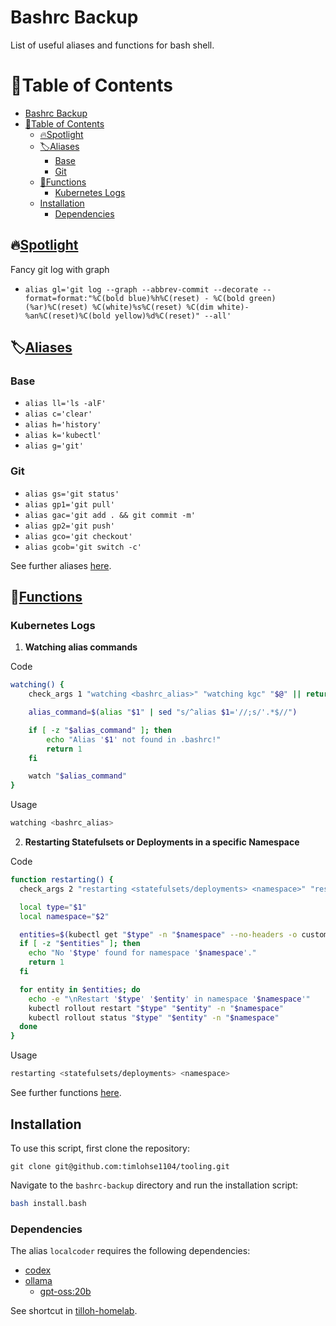 # Bashrc Backup

List of useful aliases and functions for bash shell.

# 📜Table of Contents

- [Bashrc Backup](#bashrc-backup)
- [📜Table of Contents](#table-of-contents)
  - [🔥Spotlight](#spotlight)
  - [🏷️Aliases](#️aliases)
    - [Base](#base)
    - [Git](#git)
  - [🔧Functions](#functions)
    - [Kubernetes Logs](#kubernetes-logs)
  - [Installation](#installation)
    - [Dependencies](#dependencies)

## 🔥[Spotlight](#spotlight)

Fancy git log with graph

- `alias gl='git log --graph --abbrev-commit --decorate --format=format:"%C(bold blue)%h%C(reset) - %C(bold green)(%ar)%C(reset) %C(white)%s%C(reset) %C(dim white)- %an%C(reset)%C(bold yellow)%d%C(reset)" --all'`

## 🏷️[Aliases](#aliases)

### Base

- `alias ll='ls -alF'`
- `alias c='clear'`
- `alias h='history'`
- `alias k='kubectl'`
- `alias g='git'`

### Git

- `alias gs='git status'`
- `alias gp1='git pull'`
- `alias gac='git add . && git commit -m'`
- `alias gp2='git push'`
- `alias gco='git checkout'`
- `alias gcob='git switch -c'`

See further aliases [here](./.bashrc-aliases).

## 🔧[Functions](#functions)

### Kubernetes Logs

1. **Watching alias commands**

Code

```bash
watching() {
    check_args 1 "watching <bashrc_alias>" "watching kgc" "$@" || return $?

    alias_command=$(alias "$1" | sed "s/^alias $1='//;s/'.*$//")

    if [ -z "$alias_command" ]; then
        echo "Alias '$1' not found in .bashrc!"
        return 1
    fi

    watch "$alias_command"
}
```

Usage

```bash
watching <bashrc_alias>
```

2. **Restarting Statefulsets or Deployments in a specific Namespace**

Code

```bash
function restarting() {
  check_args 2 "restarting <statefulsets/deployments> <namespace>" "restarting statefulset monitoring" "$@" || return $?

  local type="$1"
  local namespace="$2"

  entities=$(kubectl get "$type" -n "$namespace" --no-headers -o custom-columns=":metadata.name" | grep '^c4-.*-backend$')
  if [ -z "$entities" ]; then
    echo "No '$type' found for namespace '$namespace'."
    return 1
  fi

  for entity in $entities; do
    echo -e "\nRestart '$type' '$entity' in namespace '$namespace'"
    kubectl rollout restart "$type" "$entity" -n "$namespace"
    kubectl rollout status "$type" "$entity" -n "$namespace"
  done
}
```

Usage

```bash
restarting <statefulsets/deployments> <namespace>
```

See further functions [here](./.bashrc-functions).

## Installation

To use this script, first clone the repository:

```
git clone git@github.com:timlohse1104/tooling.git
```

Navigate to the `bashrc-backup` directory and run the installation script:

```bash
bash install.bash
```

### Dependencies

The alias `localcoder` requires the following dependencies:

- [codex](https://github.com/openai/codex)
- [ollama](https://ollama.com)
  - [gpt-oss:20b](https://ollama.com/library/gpt-oss)

See shortcut in [tilloh-homelab](https://github.com/timlohse1104/homelab).